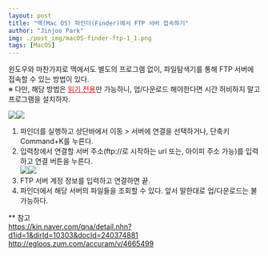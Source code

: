 ```yaml
---
layout: post
title: "맥(Mac OS) 파인더(Finder)에서 FTP 서버 접속하기"
author: "Jinjoo Park"
img: ./post_img/macOS-finder-ftp-1_1.png
tags: [MacOS]
---
```


윈도우와 마찬가지로 맥에서도 별도의 프로그램 없이, 파일탐색기를 통해 FTP 서버에 접속할 수 있는 방법이 있다.  
※ 다만, 해당 방법은 <font color="red" style="text-decoration:underline">읽기 전용</font>만 가능하니, 업/다운로드 해야한다면 시간 허비하지 말고 프로그램을 설치하자.  

<img src="{{site.baseurl}}/assets/post_img/macOS-finder-ftp-1_1.png" class="c2"><img src="{{site.baseurl}}/assets/post_img/macOS-finder-ftp-1_2.png" class="c2">  
1) 파인더를 실행하고 상단바에서 이동 > 서버에 연결을 선택하거나, 단축키 Command+K를 누른다.  
2) 입력창에서 연결할 서버 주소(ftp://로 시작하는 url 또는, 아이피 주소 가능)를 입력하고 연결 버튼을 누른다.  
<img src="{{site.baseurl}}/assets/post_img/macOS-finder-ftp-1_3.png" class="c2"><img src="{{site.baseurl}}/assets/post_img/macOS-finder-ftp-1_4.png" class="c2">  
3) FTP 서버 계정 정보를 입력하고 연결하면 끝.  
4) 파인더에서 해당 서버의 파일들을 조회할 수 있다. 앞서 말한대로 업/다운로드는 불가능하다.

** 참고  
https://kin.naver.com/qna/detail.nhn?d1id=1&dirId=10303&docId=240374881  
http://egloos.zum.com/accuram/v/4665499